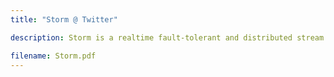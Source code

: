 ```yaml
---
title: "Storm @ Twitter"

description: Storm is a realtime fault-tolerant and distributed stream data processing  system used at Twitter. This paper describes the architecture of Storm and  its methods for distributed scale-out and fault-tolerance. This paper also describes how queries (aka. topologies) are executed in Storm, and presents some operational stories based on running Storm at Twitter.

filename: Storm.pdf
---
```

